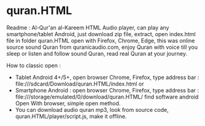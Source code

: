 # quran.HTML
Readme : Al-Qur'an al-Kareem HTML Audio player, can play any smartphone/tablet Android, just download zip file, extract, open index.html file in folder quran.HTML open with Firefox, Chrome, Edge, this was online source sound Quran from quranicaudio.com, enjoy Quran with voice till you sleep or listen and follow sound Quran, read real Quran at your journey.

How to classic open :
* Tablet Android 4+/5+, open browser Chrome, Firefox, type address bar : file:///sdcard/Download/quran.HTML/index.html or
* Smartphone Android : open browser Chrome, Firefox, type address bar :
file:///storage/emulated/0/download/quran.HTML/
find software android Open With browser, simple open method.
* You can download audio quran mp3, look from source code, quran.HTML/player/script.js, make it offline.
